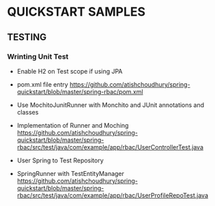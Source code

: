 # QUICKSTART SAMPLES
## TESTING
### Wrinting Unit Test
* Enable H2 on Test scope if using JPA
- pom.xml file entry https://github.com/atishchoudhury/spring-quickstart/blob/master/spring-rbac/pom.xml
* Use MochitoJunitRunner with Monchito and JUnit annotations and classes 
- Implementation of Runner and Moching https://github.com/atishchoudhury/spring-quickstart/blob/master/spring-rbac/src/test/java/com/example/app/rbac/UserControllerTest.java
* User Spring to Test Repository
- SpringRunner with TestEntityManager https://github.com/atishchoudhury/spring-quickstart/blob/master/spring-rbac/src/test/java/com/example/app/rbac/UserProfileRepoTest.java
